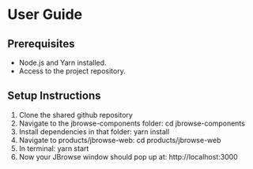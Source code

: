 # User Guide

## Prerequisites
- Node.js and Yarn installed.
- Access to the project repository.

## Setup Instructions
1. Clone the shared github repository
2. Navigate to the jbrowse-components folder: cd jbrowse-components
3. Install dependencies in that folder: yarn install
4. Navigate to products/jbrowse-web: cd products/jbrowse-web
5. In terminal: yarn start 
6. Now your JBrowse window should pop up at: http://localhost:3000